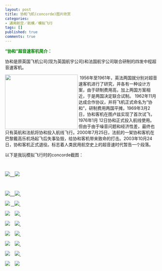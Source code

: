 ```yaml
---
layout: post
title: 协和飞机(concorde)图片欣赏
categories:
- 通用航空／航模／模拟飞行
tags: []
published: true
comments: true
---
```

<p><p><strong><a name="“协和”简介" title="“协和”简介"></a><font color="#008000">“协和”超音速客机简介：</font></strong></p><p>  协和是原英国飞机公司(现为英国航宇公司)和法国航宇公司联合研制的四发中程超音速客机。</p><p><img src="http://photo9.yupoo.com/20060923/121236_165394148_m.jpg" align="left" border="0" height="180" width="240" /></p><p>&nbsp;1956年至1961年，英法两国就分别对超音速客机进行了研究，并各有一种设计方案，由于研制费用高，加上两国方案相近，于是两国决定联合试制。 1962年11月达成合作协议，并将飞机正式命名为“协和”，研制费用两国平摊，1969年3月2日，协和客机在图卢兹实现了首次试飞，1976年1月 12日协和正式投入航线使用。但由于由于噪音问题和经济性差，最终也只有英航和法航将协和投入航线飞行。2000年7月25日，法航的一架协和客机在巴黎戴高乐机场起飞后失事坠毁，给协和客机带来致命的打击。2003年10月24日，协和客机正式退役。标志着人类民用航空史上的超音速时代暂告一个段落。</p><p>以下是我玩模拟飞行时的concorde截图：&nbsp;</p><p>&nbsp;</p>   <p><a href="http://photo9.yupoo.com/20060923/121224_834803861_mXQJA.jpg"><img src="http://photo9.yupoo.com/20060923/121224_834803861_m.jpg" border="0" />&nbsp;&nbsp;&nbsp; </a><a href="http://photo9.yupoo.com/20060923/121225_117674446_UuCYF.jpg"><img src="http://photo9.yupoo.com/20060923/121225_117674446_m.jpg" border="0" /> </a></p><!--more--><p>&nbsp;</p><p><a href="http://photo9.yupoo.com/20060923/121225_333049260_kMyCd.jpg"><img src="http://photo9.yupoo.com/20060923/121225_333049260_m.jpg" border="0" />&nbsp;&nbsp;&nbsp; </a><a href="http://photo9.yupoo.com/20060923/121226_788651673_HrGUD.jpg"><img src="http://photo9.yupoo.com/20060923/121226_788651673_m.jpg" border="0" />&nbsp; </a></p><p><a href="http://photo9.yupoo.com/20060923/121227_1781386666_tBNGj.jpg"><img src="http://photo9.yupoo.com/20060923/121227_1781386666_m.jpg" align="left" border="0" /></a><a href="http://photo9.yupoo.com/20060923/121227_1600973774_RmAbd.jpg">&nbsp;&nbsp; <img src="http://photo9.yupoo.com/20060923/121227_1600973774_m.jpg" border="0" />&nbsp;</a></p><p> <a href="http://photo9.yupoo.com/20060923/121229_921395463_oKhWh.jpg"><img src="http://photo9.yupoo.com/20060923/121229_921395463_m.jpg" border="0" /></a>&nbsp;&nbsp;&nbsp; <a href="http://photo9.yupoo.com/20060923/121231_755044544_MLZke.jpg"><img src="http://photo9.yupoo.com/20060923/121231_755044544_m.jpg" border="0" />&nbsp;</a></p><p> <a href="http://photo9.yupoo.com/20060923/121230_1784472911_jfZlz.jpg"><img src="http://photo9.yupoo.com/20060923/121230_1784472911_m.jpg" border="0" /></a>&nbsp;&nbsp;&nbsp; <a href="http://photo9.yupoo.com/20060923/121232_994493200_NHhnU.jpg"><img src="http://photo9.yupoo.com/20060923/121232_994493200_m.jpg" border="0" />&nbsp;</a></p><p> <a href="http://photo9.yupoo.com/20060923/121237_1817868943_Azfgi.jpg"><img src="http://photo9.yupoo.com/20060923/121237_1817868943_m.jpg" border="0" /></a>&nbsp;&nbsp;&nbsp;  <a href="http://photo9.yupoo.com/20060923/121234_458974857_nETys.jpg"><img src="http://photo9.yupoo.com/20060923/121234_458974857_m.jpg" border="0" />&nbsp;</a></p><p> <a href="http://photo9.yupoo.com/20060923/121233_64804686_aDBrK.jpg"><img src="http://photo9.yupoo.com/20060923/121233_64804686_m.jpg" border="0" /></a>&nbsp;&nbsp;&nbsp; <a href="http://photo9.yupoo.com/20060923/121233_375816381_klXod.jpg"><img src="http://photo9.yupoo.com/20060923/121233_375816381_m.jpg" border="0" />&nbsp;</a></p><p> <a href="http://photo9.yupoo.com/20060923/121244_849148119_jLEwW.jpg"><img src="http://photo9.yupoo.com/20060923/121244_849148119_m.jpg" border="0" /></a>&nbsp;&nbsp;&nbsp; <a href="http://photo9.yupoo.com/20060923/121243_2029201292_WqXgf.jpg"><img src="http://photo9.yupoo.com/20060923/121243_2029201292_m.jpg" border="0" />&nbsp;</a></p><p> <a href="http://photo9.yupoo.com/20060923/121243_1131048910_CIaVM.jpg"><img src="http://photo9.yupoo.com/20060923/121243_1131048910_m.jpg" border="0" /></a>&nbsp;&nbsp;&nbsp; <a href="http://photo9.yupoo.com/20060923/121240_1547558445_VQsef.jpg"><img src="http://photo9.yupoo.com/20060923/121240_1547558445_m.jpg" border="0" /></a></p><p>&nbsp;</p><p>&nbsp;</p></p>
